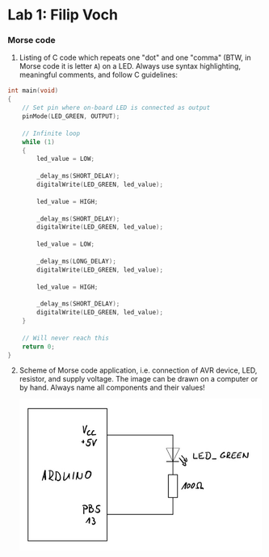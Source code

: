 # Lab 1: Filip Voch

### Morse code

1. Listing of C code which repeats one "dot" and one "comma" (BTW, in Morse code it is letter `A`) on a LED. Always use syntax highlighting, meaningful comments, and follow C guidelines:

```c
int main(void)
{
    // Set pin where on-board LED is connected as output
    pinMode(LED_GREEN, OUTPUT);

    // Infinite loop
    while (1)
    {
        led_value = LOW;

        _delay_ms(SHORT_DELAY);
        digitalWrite(LED_GREEN, led_value);

        led_value = HIGH;

        _delay_ms(SHORT_DELAY);
        digitalWrite(LED_GREEN, led_value);

        led_value = LOW;

        _delay_ms(LONG_DELAY);
        digitalWrite(LED_GREEN, led_value);

        led_value = HIGH;

        _delay_ms(SHORT_DELAY);
        digitalWrite(LED_GREEN, led_value);
    }

    // Will never reach this
    return 0;
}
```

2. Scheme of Morse code application, i.e. connection of AVR device, LED, resistor, and supply voltage. The image can be drawn on a computer or by hand. Always name all components and their values!

   ![your figure](images/IMG_0850.jpg)
